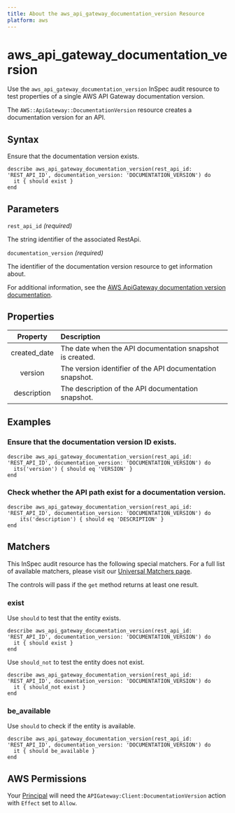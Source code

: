 ```yaml
---
title: About the aws_api_gateway_documentation_version Resource
platform: aws
---
```


# aws_api_gateway_documentation_version

Use the `aws_api_gateway_documentation_version` InSpec audit resource to test properties of a single AWS API Gateway documentation version.

The `AWS::ApiGateway::DocumentationVersion` resource creates a documentation version for an API.

## Syntax

Ensure that the documentation version exists.

    describe aws_api_gateway_documentation_version(rest_api_id: 'REST_API_ID', documentation_version: 'DOCUMENTATION_VERSION') do
      it { should exist }
    end

## Parameters

`rest_api_id` _(required)_

The string identifier of the associated RestApi.

`documentation_version` _(required)_

The identifier of the documentation version resource to get information about.

For additional information, see the [AWS ApiGateway documentation version documentation](https://docs.aws.amazon.com/AWSCloudFormation/latest/UserGuide/aws-resource-apigateway-documentationversion.html).

## Properties

| Property | Description |
| :---: | :--- |
| created_date | The date when the API documentation snapshot is created.  |
| version      | The version identifier of the API documentation snapshot. |
| description  | The description of the API documentation snapshot.        |

## Examples

### Ensure that the documentation version ID exists.

    describe aws_api_gateway_documentation_version(rest_api_id: 'REST_API_ID', documentation_version: 'DOCUMENTATION_VERSION') do
      its('version') { should eq 'VERSION' }
    end

### Check whether the API path exist for a documentation version.

    describe aws_api_gateway_documentation_version(rest_api_id: 'REST_API_ID', documentation_version: 'DOCUMENTATION_VERSION') do
        its('description') { should eq 'DESCRIPTION' }
    end

## Matchers

This InSpec audit resource has the following special matchers. For a full list of available matchers, please visit our [Universal Matchers page](https://www.inspec.io/docs/reference/matchers/).

The controls will pass if the `get` method returns at least one result.

### exist

Use `should` to test that the entity exists.

    describe aws_api_gateway_documentation_version(rest_api_id: 'REST_API_ID', documentation_version: 'DOCUMENTATION_VERSION') do
      it { should exist }
    end

Use `should_not` to test the entity does not exist.

    describe aws_api_gateway_documentation_version(rest_api_id: 'REST_API_ID', documentation_version: 'DOCUMENTATION_VERSION') do
      it { should_not exist }
    end

### be_available

Use `should` to check if the entity is available.

    describe aws_api_gateway_documentation_version(rest_api_id: 'REST_API_ID', documentation_version: 'DOCUMENTATION_VERSION') do
      it { should be_available }
    end

## AWS Permissions

Your [Principal](https://docs.aws.amazon.com/IAM/latest/UserGuide/intro-structure.html#intro-structure-principal) will need the `APIGateway:Client:DocumentationVersion` action with `Effect` set to `Allow`.
